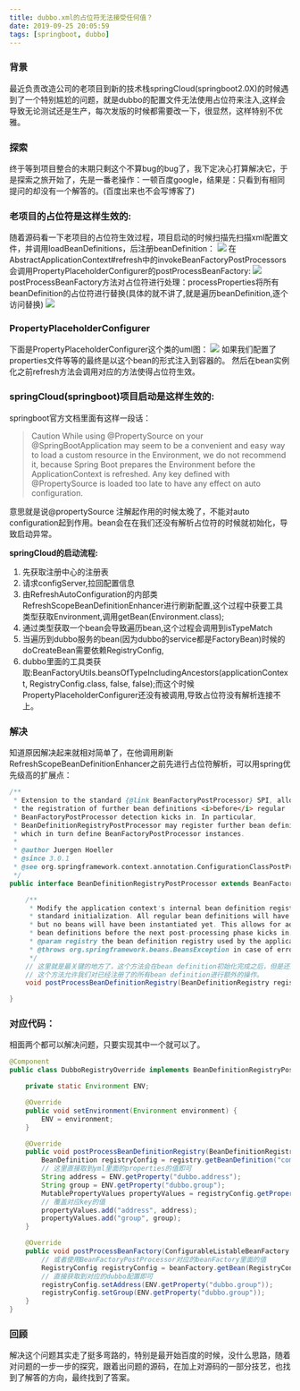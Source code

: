 ```yaml
---
title: dubbo.xml的占位符无法接受任何值？
date: 2019-09-25 20:05:59
tags: [springboot, dubbo]
---
```


### 背景
最近负责改造公司的老项目到新的技术栈springCloud(springboot2.0X)的时候遇到了一个特别尴尬的问题，就是dubbo的配置文件无法使用占位符来注入,这样会导致无论测试还是生产，每次发版的时候都需要改一下，很显然，这样特别不优雅。

### 探索
终于等到项目整合的末期只剩这个不算bug的bug了，我下定决心打算解决它，于是探索之旅开始了，先是一番老操作：一顿百度google，结果是：只看到有相同提问的却没有一个解答的。(百度出来也不会写博客了)

### 老项目的占位符是这样生效的:
随着源码看一下老项目的占位符生效过程，项目启动的时候扫描先扫描xml配置文件，并调用loadBeanDefinitions，后注册beanDefinition：
![](/images/loadBeanDefinitions.png)
在AbstractApplicationContext#refresh中的invokeBeanFactoryPostProcessors会调用PropertyPlaceholderConfigurer的postProcessBeanFactory:
![](/images/invokeBeanFacotryPostProcessors.png)
postProcessBeanFactory方法对占位符进行处理：processProperties将所有beanDefinition的占位符进行替换(具体的就不讲了,就是遍历beanDefinition,逐个访问替换)
![](/images/processProperties.png)

### PropertyPlaceholderConfigurer
下面是PropertyPlaceholderConfigurer这个类的uml图：
![](/images/PropertyPlaceholderConfigurer.png) 如果我们配置了properties文件等等的最终是以这个bean的形式注入到容器的。 然后在bean实例化之前refresh方法会调用对应的方法使得占位符生效。

### springCloud(springboot)项目启动是这样生效的:
springboot官方文档里面有这样一段话：
>Caution
While using @PropertySource on your @SpringBootApplication may seem to be a
convenient and easy way to load a custom resource in the Environment, we do not recommend
it, because Spring Boot prepares the Environment before the ApplicationContext is
refreshed. Any key defined with @PropertySource is loaded too late to have any effect on auto configuration.

意思就是说@propertySource 注解起作用的时候太晚了，不能对auto 
configuration起到作用。bean会在在我们还没有解析占位符的时候就初始化，导致启动异常。

**springCloud的启动流程:**
1. 先获取注册中心的注册表
2. 请求configServer,拉回配置信息
3. 由RefreshAutoConfiguration的内部类RefreshScopeBeanDefinitionEnhancer进行刷新配置,这个过程中获要工具类型获取Environment,调用getBean(Environment.class);
4. 通过类型获取一个bean会导致遍历bean,这个过程会调用到isTypeMatch
5. 当遍历到dubbo服务的bean(因为dubbo的service都是FactoryBean)时候的doCreateBean需要依赖RegistryConfig,
6. dubbo里面的工具类获取:BeanFactoryUtils.beansOfTypeIncludingAncestors(applicationContext, RegistryConfig.class, false, false);而这个时候PropertyPlaceholderConfigurer还没有被调用,导致占位符没有解析连接不上。   

### 解决
知道原因解决起来就相对简单了，在他调用刷新RefreshScopeBeanDefinitionEnhancer之前先进行占位符解析，可以用spring优先级高的扩展点：
~~~java
/**
 * Extension to the standard {@link BeanFactoryPostProcessor} SPI, allowing for
 * the registration of further bean definitions <i>before</i> regular
 * BeanFactoryPostProcessor detection kicks in. In particular,
 * BeanDefinitionRegistryPostProcessor may register further bean definitions
 * which in turn define BeanFactoryPostProcessor instances.
 *
 * @author Juergen Hoeller
 * @since 3.0.1
 * @see org.springframework.context.annotation.ConfigurationClassPostProcessor
 */
public interface BeanDefinitionRegistryPostProcessor extends BeanFactoryPostProcessor {

	/**
	 * Modify the application context's internal bean definition registry after its
	 * standard initialization. All regular bean definitions will have been loaded,
	 * but no beans will have been instantiated yet. This allows for adding further
	 * bean definitions before the next post-processing phase kicks in.
	 * @param registry the bean definition registry used by the application context
	 * @throws org.springframework.beans.BeansException in case of errors
	 */
	// 这里就是最关键的地方了，这个方法会在bean definition初始化完成之后，但是还没有任何bean被初始化(initializbean)
	// 这个方法允许我们对已经注册了的所有bean definition进行额外的操作。
	void postProcessBeanDefinitionRegistry(BeanDefinitionRegistry registry) throws BeansException;

}
~~~
### 对应代码：
相面两个都可以解决问题，只要实现其中一个就可以了。
~~~ java
@Component
public class DubboRegistryOverride implements BeanDefinitionRegistryPostProcessor, EnvironmentAware {

    private static Environment ENV;

    @Override
    public void setEnvironment(Environment environment) {
        ENV = environment;
    }

    @Override
    public void postProcessBeanDefinitionRegistry(BeanDefinitionRegistry registry) throws BeansException {
        BeanDefinition registryConfig = registry.getBeanDefinition("com.alibaba.dubbo.config.RegistryConfig");
        // 这里直接取到yml里面的properties的值即可
        String address = ENV.getProperty("dubbo.address");
        String group = ENV.getProperty("dubbo.group");
        MutablePropertyValues propertyValues = registryConfig.getPropertyValues();
        // 覆盖对应key的值
        propertyValues.add("address", address);
        propertyValues.add("group", group);
    }

    @Override
    public void postProcessBeanFactory(ConfigurableListableBeanFactory beanFactory) throws BeansException {
        // 或者使用BeanFactoryPostProcessor对应的beanFactory里面的值
        RegistryConfig registryConfig = beanFactory.getBean(RegistryConfig.class);
        // 直接获取到对应的dubbo配置即可
        registryConfig.setAddress(ENV.getProperty("dubbo.group"));
        registryConfig.setGroup(ENV.getProperty("dubbo.group"));
    }
}
~~~

### 回顾
解决这个问题其实走了挺多弯路的，特别是最开始百度的时候，没什么思路，随着对问题的一步一步的探究，跟着出问题的源码，在加上对源码的一部分技艺，也找到了解答的方向，最终找到了答案。
